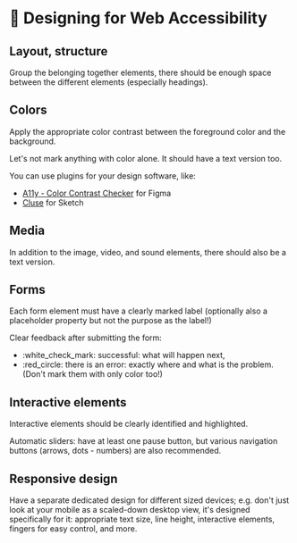 # 📐 Designing for Web Accessibility

## Layout, structure

Group the belonging together elements, there should be enough space between the different elements (especially headings).

## Colors

Apply the appropriate color contrast between the foreground color and the background.

Let's not mark anything with color alone. It should have a text version too.

You can use plugins for your design software, like:

* [A11y - Color Contrast Checker](https://www.figma.com/community/plugin/733159460536249875/A11y---Color-Contrast-Checker) for Figma
* [Cluse](https://cluse.cc) for Sketch

## Media

In addition to the image, video, and sound elements, there should also be a text version.

## Forms

Each form element must have a clearly marked label (optionally also a placeholder property but not the purpose as the label!)

Clear feedback after submitting the form:&#x20;

* :white\_check\_mark: successful: what will happen next,
* :red\_circle: there is an error: exactly where and what is the problem. (Don't mark them with only color too!)

## Interactive elements

Interactive elements should be clearly identified and highlighted.

Automatic sliders: have at least one pause button, but various navigation buttons (arrows, dots - numbers) are also recommended.

## Responsive design

Have a separate dedicated design for different sized devices; e.g. don't just look at your mobile as a scaled-down desktop view, it's designed specifically for it: appropriate text size, line height, interactive elements, fingers for easy control, and more.
